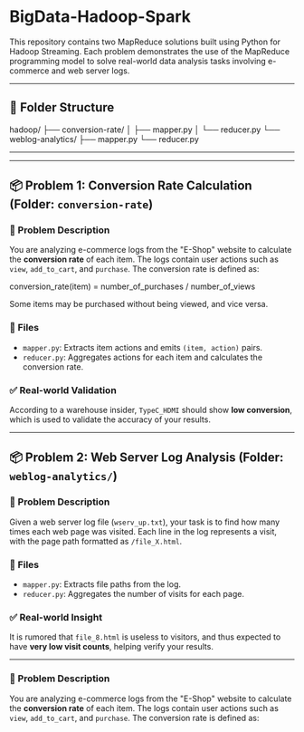 # BigData-Hadoop-Spark


This repository contains two MapReduce solutions built using Python for Hadoop Streaming. Each problem demonstrates the use of the MapReduce programming model to solve real-world data analysis tasks involving e-commerce and web server logs.

---

## 📁 Folder Structure

hadoop/
├── conversion-rate/
│   ├── mapper.py
│   └── reducer.py
└── weblog-analytics/
    ├── mapper.py
    └── reducer.py

---


---

## 📦 Problem 1: Conversion Rate Calculation (Folder: `conversion-rate`)

### 📝 Problem Description
You are analyzing e-commerce logs from the "E-Shop" website to calculate the **conversion rate** of each item. The logs contain user actions such as `view`, `add_to_cart`, and `purchase`. The conversion rate is defined as:


conversion_rate(item) = number_of_purchases / number_of_views

Some items may be purchased without being viewed, and vice versa.

### 📂 Files
- `mapper.py`: Extracts item actions and emits `(item, action)` pairs.
- `reducer.py`: Aggregates actions for each item and calculates the conversion rate.

### ✅ Real-world Validation
According to a warehouse insider, `TypeC_HDMI` should show **low conversion**, which is used to validate the accuracy of your results.

---

## 📦 Problem 2: Web Server Log Analysis (Folder: `weblog-analytics/`)

### 📝 Problem Description
Given a web server log file (`wserv_up.txt`), your task is to find how many times each web page was visited. Each line in the log represents a visit, with the page path formatted as `/file_X.html`.

### 📂 Files
- `mapper.py`: Extracts file paths from the log.
- `reducer.py`: Aggregates the number of visits for each page.

### ✅ Real-world Insight
It is rumored that `file_8.html` is useless to visitors, and thus expected to have **very low visit counts**, helping verify your results.

---




### 📝 Problem Description
You are analyzing e-commerce logs from the "E-Shop" website to calculate the **conversion rate** of each item. The logs contain user actions such as `view`, `add_to_cart`, and `purchase`. The conversion rate is defined as:



